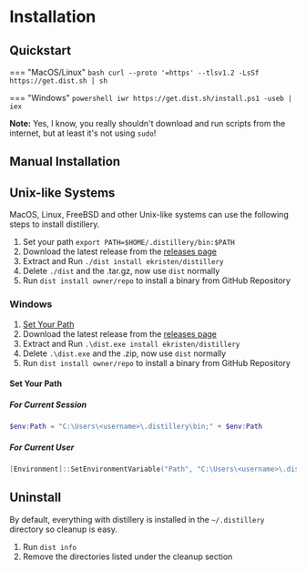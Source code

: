 # Installation

## Quickstart

=== "MacOS/Linux"
    ```bash
    curl --proto '=https' --tlsv1.2 -LsSf https://get.dist.sh | sh
    ```

=== "Windows"
    ```powershell
    iwr https://get.dist.sh/install.ps1 -useb | iex
    ```

**Note:** Yes, I know, you really shouldn't download and run scripts from the internet, but at least it's not using `sudo`!

## Manual Installation

## Unix-like Systems

MacOS, Linux, FreeBSD and other Unix-like systems can use the following steps to install distillery.

1. Set your path `export PATH=$HOME/.distillery/bin:$PATH`
2. Download the latest release from the [releases page](https://github.com/glamorousis/distillery/releases)
3. Extract and Run `./dist install ekristen/distillery`
4. Delete `./dist` and the .tar.gz, now use `dist` normally
5. Run `dist install owner/repo` to install a binary from GitHub Repository

### Windows

1. [Set Your Path](#set-your-path)
2. Download the latest release from the [releases page](https://github.com/glamorousis/distillery/releases)
3. Extract and Run `.\dist.exe install ekristen/distillery`
4. Delete `.\dist.exe` and the .zip, now use `dist` normally
5. Run `dist install owner/repo` to install a binary from GitHub Repository

#### Set Your Path

##### For Current Session

```powershell
$env:Path = "C:\Users\<username>\.distillery\bin;" + $env:Path
```

##### For Current User

```powershell
[Environment]::SetEnvironmentVariable("Path", "C:\Users\<username>\.distillery\bin;" + $env:Path, [EnvironmentVariableTarget]::User)
```

## Uninstall

By default, everything with distillery is installed in the `~/.distillery` directory so cleanup is easy.

1. Run `dist info`
2. Remove the directories listed under the cleanup section